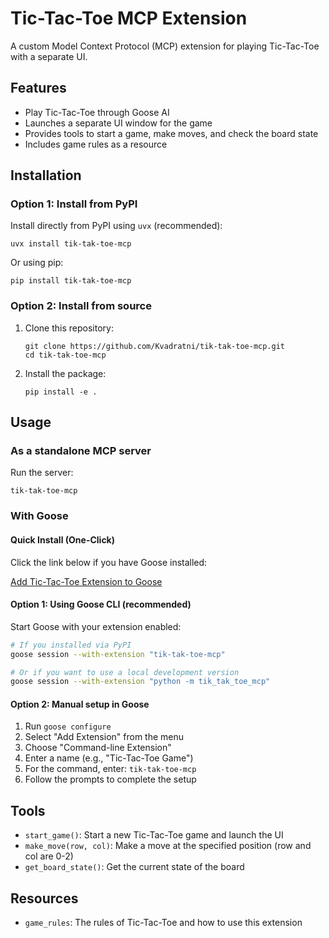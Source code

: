 # Tic-Tac-Toe MCP Extension

A custom Model Context Protocol (MCP) extension for playing Tic-Tac-Toe with a separate UI.

## Features

- Play Tic-Tac-Toe through Goose AI
- Launches a separate UI window for the game
- Provides tools to start a game, make moves, and check the board state
- Includes game rules as a resource

## Installation

### Option 1: Install from PyPI

Install directly from PyPI using `uvx` (recommended):
```
uvx install tik-tak-toe-mcp
```

Or using pip:
```
pip install tik-tak-toe-mcp
```

### Option 2: Install from source

1. Clone this repository:
   ```
   git clone https://github.com/Kvadratni/tik-tak-toe-mcp.git
   cd tik-tak-toe-mcp
   ```

2. Install the package:
   ```
   pip install -e .
   ```

## Usage

### As a standalone MCP server

Run the server:

```
tik-tak-toe-mcp
```

### With Goose

#### Quick Install (One-Click)

Click the link below if you have Goose installed:

[Add Tic-Tac-Toe Extension to Goose](goose://extension?cmd=tik-tak-toe-mcp&id=tik_tak_toe&name=Tic-Tac-Toe%20Game&description=Play%20Tic-Tac-Toe%20with%20a%20separate%20UI)

#### Option 1: Using Goose CLI (recommended)

Start Goose with your extension enabled:

```bash
# If you installed via PyPI
goose session --with-extension "tik-tak-toe-mcp"

# Or if you want to use a local development version
goose session --with-extension "python -m tik_tak_toe_mcp"
```

#### Option 2: Manual setup in Goose

1. Run `goose configure`
2. Select "Add Extension" from the menu
3. Choose "Command-line Extension"
4. Enter a name (e.g., "Tic-Tac-Toe Game")
5. For the command, enter: `tik-tak-toe-mcp`
6. Follow the prompts to complete the setup

## Tools

- `start_game()`: Start a new Tic-Tac-Toe game and launch the UI
- `make_move(row, col)`: Make a move at the specified position (row and col are 0-2)
- `get_board_state()`: Get the current state of the board

## Resources

- `game_rules`: The rules of Tic-Tac-Toe and how to use this extension